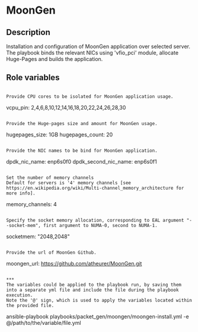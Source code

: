 # MoonGen

## Description
Installation and configuration of MoonGen application over selected server.
The playbook binds the relevant NICs using 'vfio_pci' module, allocate Huge-Pages and builds the application.

## Role variables
```

Provide CPU cores to be isolated for MoonGen application usage.
```
vcpu_pin: 2,4,6,8,10,12,14,16,18,20,22,24,26,28,30
```

Provide the Huge-pages size and amount for MoonGen usage.
```
hugepages_size: 1GB
hugepages_count: 20
```

Provide the NIC names to be bind for MoonGen application.
```
dpdk_nic_name: enp6s0f0
dpdk_second_nic_name: enp6s0f1
```

Set the number of memory channels
Default for servers is '4' memory channels [see https://en.wikipedia.org/wiki/Multi-channel_memory_architecture for more info].
```
memory_channels: 4
```

Specify the socket memory allocation, corresponding to EAL argument "--socket-mem", first argument to NUMA-0, second to NUMA-1.
```
socketmem: "2048,2048"
```

Provide the url of MoonGen Github.
```
moongen_url: https://github.com/atheurer/MoonGen.git
```

***
The variables could be applied to the playbook run, by saving them into a separate yml file and include the file during the playbook execution.  
Note the '@' sign, which is used to apply the variables located within the provided file.

```
ansible-playbook playbooks/packet_gen/moongen/moongen-install.yml -e @/path/to/the/variable/file.yml
```
